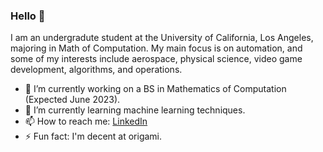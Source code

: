 ### Hello 👋

I am an undergradute student at the University of California, Los Angeles, majoring in Math of Computation. My main focus is on automation, and some of my interests include aerospace, physical science, video game development, algorithms, and operations.

- 🔭 I’m currently working on a BS in Mathematics of Computation (Expected June 2023).
- 🌱 I’m currently learning machine learning techniques.
- 📫 How to reach me: [LinkedIn](https://www.linkedin.com/in/shirleynguyena/)
- ⚡ Fun fact: I'm decent at origami.
